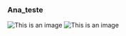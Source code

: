 ### Ana_teste


![This is an image](https://3.bp.blogspot.com/-wQIQkaySAJs/W3y0Rqx0meI/AAAAAAAABAs/mx0ay9Um2dY7vIp8dbcDHmdJTiCz4kUlwCLcBGAs/s1600/Supernatural-Nerdeza.jpg)
![This is an image](https://pbs.twimg.com/media/FhTvWBnXkAES494.jpg:large)
